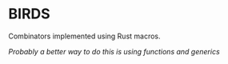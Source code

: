 # BIRDS

Combinators implemented using Rust macros.

*Probably a better way to do this is using functions and generics*
